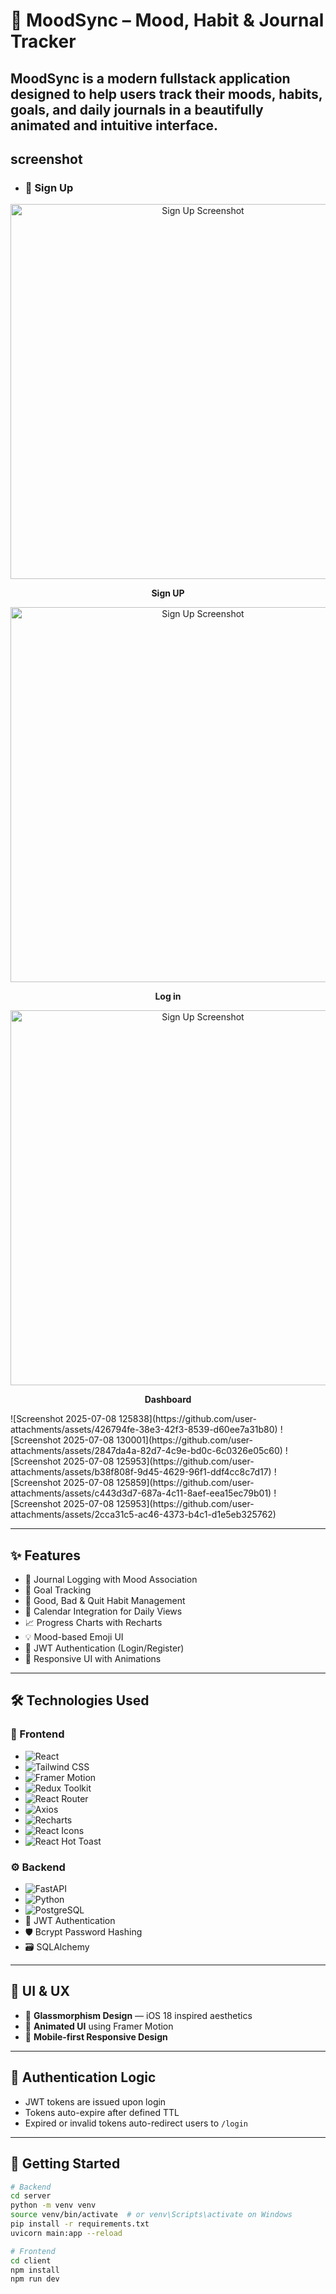 # 🧠 MoodSync – Mood, Habit & Journal Tracker

MoodSync is a modern fullstack application designed to help users track their **moods**, **habits**, **goals**, and **daily journals** in a beautifully animated and intuitive interface.
---

## screenshot
- ### 📝 Sign Up

<p align="center">
  <img src="https://github.com/user-attachments/assets/fb7ec26c-4c93-4a87-a4ba-07060df0f406" width="600" alt="Sign Up Screenshot">
</p>

<p align="center"><b>Sign UP</b></p>

<p align="center">
  <img src="https://github.com/user-attachments/assets/1769624e-228b-499b-a177-397553c3a888" width="600" alt="Sign Up Screenshot">
</p>
<p align="center"><b>Log in</b></p>
<p align="center">
  <img src="https://github.com/user-attachments/assets/b1c73f0d-39c8-4bfd-a50f-e9b427bcefa5" width="600" alt="Sign Up Screenshot">
</p>
<p align="center"><b>Dashboard</b></p>
![Screenshot 2025-07-08 125838](https://github.com/user-attachments/assets/426794fe-38e3-42f3-8539-d60ee7a31b80)
![Screenshot 2025-07-08 130001](https://github.com/user-attachments/assets/2847da4a-82d7-4c9e-bd0c-6c0326e05c60)
![Screenshot 2025-07-08 125953](https://github.com/user-attachments/assets/b38f808f-9d45-4629-96f1-ddf4cc8c7d17)
![Screenshot 2025-07-08 125859](https://github.com/user-attachments/assets/c443d3d7-687a-4c11-8aef-eea15ec79b01)
![Screenshot 2025-07-08 125953](https://github.com/user-attachments/assets/2cca31c5-ac46-4373-b4c1-d1e5eb325762)

---

## ✨ Features

- 📝 Journal Logging with Mood Association
- 🎯 Goal Tracking
- 🔄 Good, Bad & Quit Habit Management
- 📅 Calendar Integration for Daily Views
- 📈 Progress Charts with Recharts
- 💡 Mood-based Emoji UI
- 🔐 JWT Authentication (Login/Register)
- 🎨 Responsive UI with Animations

---
## 🛠️ Technologies Used


### 🎨 Frontend

- ![React](https://img.shields.io/badge/React-20232A?logo=react&logoColor=61DAFB)
- ![Tailwind CSS](https://img.shields.io/badge/Tailwind_CSS-06B6D4?logo=tailwindcss&logoColor=white)
- ![Framer Motion](https://img.shields.io/badge/Framer_Motion-black?logo=framer&logoColor=white)
- ![Redux Toolkit](https://img.shields.io/badge/Redux_Toolkit-593D88?logo=redux&logoColor=white)
- ![React Router](https://img.shields.io/badge/React_Router-CA4245?logo=react-router&logoColor=white)
- ![Axios](https://img.shields.io/badge/Axios-5A29E4?logo=axios&logoColor=white)
- ![Recharts](https://img.shields.io/badge/Recharts-FF0000?logo=recharts&logoColor=white)
- ![React Icons](https://img.shields.io/badge/React_Icons-61DAFB?logo=react&logoColor=white)
- ![React Hot Toast](https://img.shields.io/badge/Hot_Toast-FF8800?logo=react&logoColor=white)


### ⚙️ Backend

- ![FastAPI](https://img.shields.io/badge/FastAPI-009688?logo=fastapi&logoColor=white)
- ![Python](https://img.shields.io/badge/Python-3776AB?logo=python&logoColor=white)
- ![PostgreSQL](https://img.shields.io/badge/PostgreSQL-4169E1?logo=postgresql&logoColor=white)
- 🔐 JWT Authentication
- 🛡️ Bcrypt Password Hashing
- 🗃️ SQLAlchemy

 ---
## 💎 UI & UX

- 🌌 **Glassmorphism Design** — iOS 18 inspired aesthetics
- 🌠 **Animated UI** using Framer Motion
- 📱 **Mobile-first Responsive Design**

---

## 🔐 Authentication Logic

- JWT tokens are issued upon login
- Tokens auto-expire after defined TTL
- Expired or invalid tokens auto-redirect users to `/login`
  
---
## 🚀 Getting Started

```bash
# Backend
cd server
python -m venv venv
source venv/bin/activate  # or venv\Scripts\activate on Windows
pip install -r requirements.txt
uvicorn main:app --reload

# Frontend
cd client
npm install
npm run dev
